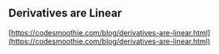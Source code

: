 ## Derivatives are Linear
  
  [https://codesmoothie.com/blog/derivatives-are-linear.html](https://codesmoothie.com/blog/derivatives-are-linear.html)